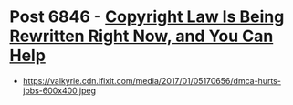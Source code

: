 # Post 6846 - [Copyright Law Is Being Rewritten Right Now, and You Can Help](https://www.ifixit.com/News/6846/copyright-law)

- https://valkyrie.cdn.ifixit.com/media/2017/01/05170656/dmca-hurts-jobs-600x400.jpeg
